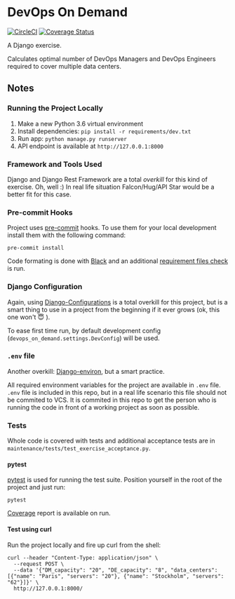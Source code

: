 # DevOps On Demand

[![CircleCI](https://circleci.com/gh/mislavcimpersak/devops-on-demand/tree/master.svg?style=svg)](https://circleci.com/gh/mislavcimpersak/devops-on-demand/tree/master)
[![Coverage Status](https://coveralls.io/repos/github/mislavcimpersak/devops-on-demand/badge.svg?branch=master)](https://coveralls.io/github/mislavcimpersak/devops-on-demand?branch=master)

A Django exercise.

Calculates optimal number of DevOps Managers and DevOps Engineers required to cover multiple data centers.

## Notes

### Running the Project Locally

1. Make a new Python 3.6 virtual environment
2. Install dependencies: `pip install -r requirements/dev.txt`
3. Run app: `python manage.py runserver`
4. API endpoint is available at `http://127.0.0.1:8000`

### Framework and Tools Used

Django and Django Rest Framework are a total _overkill_ for this kind of exercise. Oh, well :)
In real life situation Falcon/Hug/API Star would be a better fit for this case.

### Pre-commit Hooks

Project uses [pre-commit](https://github.com/pre-commit/pre-commit) hooks. To use them for your local development install them with the following command:

```
pre-commit install
```

Code formating is done with [Black](https://github.com/ambv/black) and an additional [requirement files check](https://github.com/pre-commit/pre-commit-hooks) is run.

### Django Configuration

Again, using [Django-Configurations](https://github.com/jazzband/django-configurations) is a total overkill for this project, but is a smart thing to use in a project from the beginning if it ever grows (ok, this one won't 😇 ).

To ease first time run, by default development config (`devops_on_demand.settings.DevConfig`) will be used.

### `.env` file

Another overkill: [Django-environ](https://github.com/joke2k/django-environ/), but a smart practice.

All required environment variables for the project are available in `.env` file.
`.env` file is included in this repo, but in a real life scenario this file should not be commited to VCS. It is commited in this repo to get the person who is running the code in front of a working project as soon as possible.

### Tests

Whole code is covered with tests and additional acceptance tests are in `maintenance/tests/test_exercise_acceptance.py`.

#### pytest

[pytest](https://docs.pytest.org/en/latest/) is used for running the test suite. Position yourself in the root of the project and just run:

```
pytest
```

[Coverage](https://coverage.readthedocs.io/en/coverage-4.5.1a/) report is available on run.

#### Test using curl

Run the project locally and fire up curl from the shell:

```
curl --header "Content-Type: application/json" \
  --request POST \
  --data '{"DM_capacity": "20", "DE_capacity": "8", "data_centers": [{"name": "Paris", "servers": "20"}, {"name": "Stockholm", "servers": "62"}]}' \
  http://127.0.0.1:8000/

```
